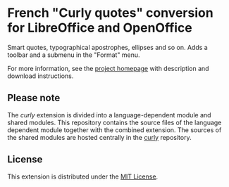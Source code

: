 # French "Curly quotes" conversion for LibreOffice and OpenOffice

Smart quotes, typographical apostrophes, ellipses and so on. 
 Adds a toolbar and a submenu in the "Format" menu.

For more information, see the [project homepage](https://peter88213.github.io/curly-fr-FR) with description and download instructions.

## Please note

The *curly* extension is divided into a language-dependent module and shared modules. This repository contains the source files of the language dependent module together with the combined extension. The sources of the shared modules are hosted centrally in the [curly](https://github.com/peter88213/curly) repository.

## License

This extension is distributed under the [MIT License](http://www.opensource.org/licenses/mit-license.php).

